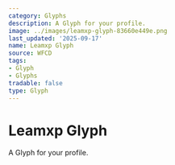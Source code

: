 ```yaml
---
category: Glyphs
description: A Glyph for your profile.
image: ../images/leamxp-glyph-83660e449e.png
last_updated: '2025-09-17'
name: Leamxp Glyph
source: WFCD
tags:
- Glyph
- Glyphs
tradable: false
type: Glyph
---
```


# Leamxp Glyph

A Glyph for your profile.

